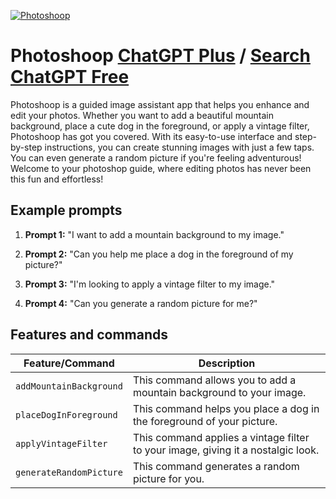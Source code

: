 
[![Photoshoop](https://files.oaiusercontent.com/file-HtDJoNHc2AL8gGzLewsUkMXW?se=2123-10-16T04%3A58%3A09Z&sp=r&sv=2021-08-06&sr=b&rscc=max-age%3D31536000%2C%20immutable&rscd=attachment%3B%20filename%3Dd67221f3-cd85-4710-b2cc-dcdd1e9b62c2.png&sig=a6xwp6w7l5lFWAE7gmmXYuam3yMtQBwJ3MYVUzMHAmY%3D)](https://chat.openai.com/g/g-DH6E9xkU7-photoshoop)

# Photoshoop [ChatGPT Plus](https://chat.openai.com/g/g-DH6E9xkU7-photoshoop) / [Search ChatGPT Free](https://gptcall.net/index.html#/?search=Photoshoop)

Photoshoop is a guided image assistant app that helps you enhance and edit your photos. Whether you want to add a beautiful mountain background, place a cute dog in the foreground, or apply a vintage filter, Photoshoop has got you covered. With its easy-to-use interface and step-by-step instructions, you can create stunning images with just a few taps. You can even generate a random picture if you're feeling adventurous! Welcome to your photoshop guide, where editing photos has never been this fun and effortless!

## Example prompts

1. **Prompt 1:** "I want to add a mountain background to my image."

2. **Prompt 2:** "Can you help me place a dog in the foreground of my picture?"

3. **Prompt 3:** "I'm looking to apply a vintage filter to my image."

4. **Prompt 4:** "Can you generate a random picture for me?"

## Features and commands

| Feature/Command | Description |
| --- | --- |
| `addMountainBackground` | This command allows you to add a mountain background to your image. |
| `placeDogInForeground` | This command helps you place a dog in the foreground of your picture. |
| `applyVintageFilter` | This command applies a vintage filter to your image, giving it a nostalgic look. |
| `generateRandomPicture` | This command generates a random picture for you. |


